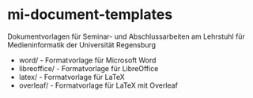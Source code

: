 # mi-document-templates
Dokumentvorlagen für Seminar- und Abschlussarbeiten am Lehrstuhl für Medieninformatik der Universität Regensburg

* word/ - Formatvorlage für Microsoft Word
* libreoffice/ - Formatvorlage für LibreOffice
* latex/ - Formatvorlage für LaTeX
* overleaf/ - Formatvorlage für LaTeX mit Overleaf


